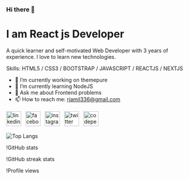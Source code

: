 ### Hi there 👋
# I am React js Developer


A quick learner and self-motivated Web Developer with 3 years of experience. I love to learn new technologies.

Skills: HTML5 / CSS3 / BOOTSTRAP / JAVASCRIPT / REACTJS / NEXTJS

- 🔭 I’m currently working on themepure
- 🌱 I’m currently learning NodeJS
- 💬 Ask me about Frontend problems
- 📫 How to reach me: rjamil336@gmail.com

<img src='./icons/linkedin.svg' alt='linkedin' height='40' style="margin-right: 4px;" > <img src='./icons/facebook.svg' alt='facebook' height='40' style="margin: 4px"> <img src='./icons/instagram.svg' alt='instagram' height='40' style="margin: 4px"> <img src='./icons/twitter.svg' alt='twitter' height='40' style="margin: 4px"> <img src='./icons/codepen.svg' alt='codepen' height='40' style="margin: 4px">

![Top Langs](https://github.com/anuraghazra/github-readme-stats)

!GitHub stats

!GitHub streak stats

!Profile views

